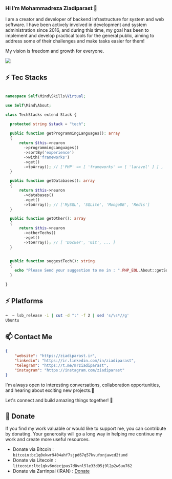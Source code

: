 ###  Hi I’m Mohammadreza Ziadiparast 👋
<div >
  <p>
    I am a creator and developer of backend infrastructure for system and web software. I have been actively involved in development and system administration since 2016, and during this time, my goal has been to implement and develop practical tools for the general public, aiming to address some of their challenges and make tasks easier for them!


My vision is freedom and growth for everyone.
  </p>

<img align="top" src="https://github-readme-stats.vercel.app/api?username=ziadiparast&show_icons=true&theme=radical&hide_rank=true&hide_title=true&rank_icon=github"> 
</div>

<!---
ziadiparast/ziadiparast is a ✨ special ✨ repository because its `README.md` (this file) appears on your GitHub profile.
You can click the Preview link to take a look at your changes.
--->

## ⚡ Tec Stacks

```php

namespace Self\Mind\Skills\Virtual;

use Self\Mind\About;

class TechStacks extend Stack {

  protected string $stack = "tech";
  
  public function getProgrammingLanguages(): array
  {
      return $this->neuron
        ->programmingLanguages()
        ->sortBy('experience')
        ->with('frameworks')
        ->get()
        ->toArray(); // ['PHP' => [ 'frameworks' => [ 'laravel' ] ] , 'JavaScript', 'Python', 'C++', 'GO']
  }

  public function getDatabases(): array
  {
      return $this->neuron
        ->databases()
        ->get()
        ->toArray(); // ['MySQL', 'SQLite', 'MongoDB', 'Redis']
  }

  public function getOther(): array
  {
      return $this->neuron
        ->otherTechs()
        ->get()
        ->toArray(); // [ 'Docker', 'Git', ... ]
  }


  public function suggestTech(): string
  {
    echo "Please Send your suggestion to me in : ".PHP_EOL.About::getSocialPages()->toJson()
  }

}


```

## ⚡ Platforms
```bash
➜  ~ lsb_release -i | cut -d ":" -f 2 | sed 's/\s*//g'
Ubuntu
```
## 📫 Contact Me
```json
{
    "website": "https://ziadiparast.ir",
    "linkedin": "https://ir.linkedin.com/in/ziadiparast",
    "telegram": "https://t.me/mrziadiparast",
    "instagram": "https://instagram.com/ziadiparast"
}
```
I'm always open to interesting conversations, collaboration opportunities, and hearing about exciting new projects.🌱

Let's connect and build amazing things together! 🥰

## 💙 Donate

If you find my work valuable or would like to support me, you can contribute by donating.
Your generosity will go a long way in helping me continue my work and create more useful resources.

- Donate via Bitcoin : `bitcoin:bc1q0xkwr9404ahf7sjpd67q57kvufxnjawcd2tund`
- Donate via Litecoin : `litecoin:ltc1qkv6ndecjpus7d8vnl5le33d95j9l2p2w6uu762`
- Donate via Zarrinpal (IRAN) : [ Donate ](https://zarinp.al/ziadiparast)







